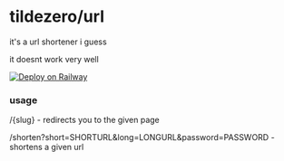 # tildezero/url

it's a url shortener i guess

it doesnt work very well

[![Deploy on Railway](https://railway.app/button.svg)](https://railway.app/new/template?template=https%3A%2F%2Fgithub.com%2Ftildezero%2Furl&plugins=postgresql&envs=PASSWORD&PASSWORDDesc=a+password&PASSWORDDefault=VERYSECUREPASSWORD12&referralCode=zero)

### usage
/{slug} - redirects you to the given page

/shorten?short=SHORTURL&long=LONGURL&password=PASSWORD - shortens a given url
